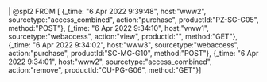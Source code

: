 | @spl2 FROM [
{_time: "6 Apr 2022 9:39:48", host:"www2", sourcetype:"access_combined", action:"purchase", productId:"PZ-SG-G05", method:"POST"}, 
{_time: "6 Apr 2022 9:34:10", host:"www1", sourcetype:"webaccess", action:"view", productId:"", method:"GET"}, 
{_time: "6 Apr 2022 9:34:02", host:"www3", sourcetype:"webaccess", action:"purchase", productId:"SC-MG-G10", method:"POST"}, 
{_time: "6 Apr 2022 9:34:01", host:"www2", sourcetype:"access_combined", action:"remove", productId:"CU-PG-G06", method:"GET"}]



